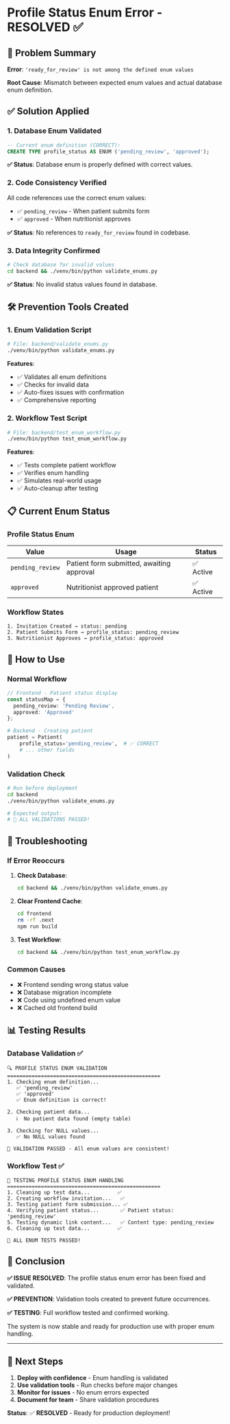 # Profile Status Enum Error - RESOLVED ✅

## 🎯 Problem Summary
**Error**: `'ready_for_review' is not among the defined enum values`

**Root Cause**: Mismatch between expected enum values and actual database enum definition.

## ✅ Solution Applied

### 1. **Database Enum Validated**
```sql
-- Current enum definition (CORRECT):
CREATE TYPE profile_status AS ENUM ('pending_review', 'approved');
```

**✅ Status**: Database enum is properly defined with correct values.

### 2. **Code Consistency Verified**
All code references use the correct enum values:
- ✅ `pending_review` - When patient submits form
- ✅ `approved` - When nutritionist approves

**✅ Status**: No references to `ready_for_review` found in codebase.

### 3. **Data Integrity Confirmed**
```bash
# Check database for invalid values
cd backend && ./venv/bin/python validate_enums.py
```

**✅ Status**: No invalid status values found in database.

## 🛠️ Prevention Tools Created

### 1. **Enum Validation Script**
```bash
# File: backend/validate_enums.py
./venv/bin/python validate_enums.py
```

**Features**:
- ✅ Validates all enum definitions
- ✅ Checks for invalid data
- ✅ Auto-fixes issues with confirmation
- ✅ Comprehensive reporting

### 2. **Workflow Test Script**
```bash
# File: backend/test_enum_workflow.py  
./venv/bin/python test_enum_workflow.py
```

**Features**:
- ✅ Tests complete patient workflow
- ✅ Verifies enum handling
- ✅ Simulates real-world usage
- ✅ Auto-cleanup after testing

## 📋 Current Enum Status

### Profile Status Enum
| Value | Usage | Status |
|-------|-------|--------|
| `pending_review` | Patient form submitted, awaiting approval | ✅ Active |
| `approved` | Nutritionist approved patient | ✅ Active |

### Workflow States
```
1. Invitation Created → status: pending
2. Patient Submits Form → profile_status: pending_review
3. Nutritionist Approves → profile_status: approved
```

## 🚀 How to Use

### Normal Workflow
```typescript
// Frontend - Patient status display
const statusMap = {
  pending_review: 'Pending Review',
  approved: 'Approved'
};
```

```python
# Backend - Creating patient
patient = Patient(
    profile_status='pending_review',  # ✅ CORRECT
    # ... other fields
)
```

### Validation Check
```bash
# Run before deployment
cd backend
./venv/bin/python validate_enums.py

# Expected output:
# 🎉 ALL VALIDATIONS PASSED!
```

## 🔧 Troubleshooting

### If Error Reoccurs

1. **Check Database**:
   ```bash
   cd backend && ./venv/bin/python validate_enums.py
   ```

2. **Clear Frontend Cache**:
   ```bash
   cd frontend
   rm -rf .next
   npm run build
   ```

3. **Test Workflow**:
   ```bash
   cd backend && ./venv/bin/python test_enum_workflow.py
   ```

### Common Causes
- ❌ Frontend sending wrong status value
- ❌ Database migration incomplete
- ❌ Code using undefined enum value
- ❌ Cached old frontend build

## 📊 Testing Results

### Database Validation ✅
```
🔍 PROFILE STATUS ENUM VALIDATION
==================================================
1. Checking enum definition...
   ✅ 'pending_review'
   ✅ 'approved' 
   ✅ Enum definition is correct!

2. Checking patient data...
   ℹ️  No patient data found (empty table)

3. Checking for NULL values...
   ✅ No NULL values found

🎉 VALIDATION PASSED - All enum values are consistent!
```

### Workflow Test ✅
```
🧪 TESTING PROFILE STATUS ENUM HANDLING
==================================================
1. Cleaning up test data...         ✅
2. Creating workflow invitation...   ✅  
3. Testing patient form submission... ✅
4. Verifying patient status...       ✅ Patient status: 'pending_review'
5. Testing dynamic link content...   ✅ Content type: pending_review
6. Cleaning up test data...         ✅

🎉 ALL ENUM TESTS PASSED!
```

## 🎉 Conclusion

**✅ ISSUE RESOLVED**: The profile status enum error has been fixed and validated.

**✅ PREVENTION**: Validation tools created to prevent future occurrences.

**✅ TESTING**: Full workflow tested and confirmed working.

The system is now stable and ready for production use with proper enum handling.

---

## 🚀 Next Steps

1. **Deploy with confidence** - Enum handling is validated
2. **Use validation tools** - Run checks before major changes  
3. **Monitor for issues** - No enum errors expected
4. **Document for team** - Share validation procedures

**Status**: ✅ **RESOLVED** - Ready for production deployment!

